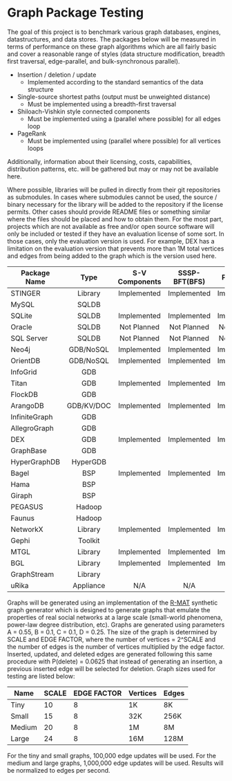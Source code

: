 Graph Package Testing
=====================

The goal of this project is to benchmark various graph databases, engines, datastructures, 
and data stores. The packages below will be measured in terms of performance on these graph 
algorithms which are all fairly basic and cover a reasonable range of styles (data structure
modification, breadth first traversal, edge-parallel, and bulk-synchronous parallel).

- Insertion / deletion / update 
  - Implemented according to the standard semantics of the data structure
- Single-source shortest paths (output must be unweighted distance)
  - Must be implemented using a breadth-first traversal
- Shiloach-Vishkin style connected components
  - Must be implemented using a (parallel where possible) for all edges loop
- PageRank
  - Must be implemented using (parallel where possible) for all vertices loops

Additionally, information about their licensing, costs, capabilities, distribution patterns,
etc. will be gathered but may or may not be available here.

Where possible, libraries will be pulled in directly from their git repositories 
as submodules.  In cases where submodules cannot be used, the source / binary necessary
for the library will be added to the repository if the license permits.  Other cases
should provide README files or something similar where the files should be placed and 
how to obtain them.  For the most part, projects which are not available as free and/or
open source software will only be included or tested if they have an evaluation license
of some sort.  In those cases, only the evaluation version is used.  For example, DEX
has a limitation on the evaluation version that prevents more than 1M total vertices and
edges from being added to the graph which is the version used here.


| Package Name  | Type       |S-V Components| SSSP-BFT(BFS)| PageRank     |Insert/Remove |
|---------------|:----------:|:------------:|:------------:|:------------:|:------------:|
| STINGER       | Library    | Implemented  | Implemented  | Implemented  | Implemented  |
| MySQL         | SQLDB      |              |              |              |              |
| SQLite        | SQLDB      | Implemented  | Implemented  | Implemented  | Implemented  |
| Oracle        | SQLDB      | Not Planned  | Not Planned  | Not Planned  | Not Planned  |
| SQL Server    | SQLDB      | Not Planned  | Not Planned  | Not Planned  | Not Planned  |
| Neo4j         | GDB/NoSQL  | Implemented  | Implemented  | Implemented  | Implemented  |
| OrientDB	| GDB/NoSQL  | Implemented  | Implemented  | Implemented  | Implemented  |
| InfoGrid      | GDB        |              |              |              |              |
| Titan         | GDB        | Implemented  | Implemented  | Implemented  | Implemented  |
| FlockDB       | GDB        |              |              |              |              |
| ArangoDB      | GDB/KV/DOC | Implemented  | Implemented  | Implemented  |              |
| InfiniteGraph | GDB        |              |              |              |              |
| AllegroGraph  | GDB        |              |              |              |              |
| DEX           | GDB        | Implemented  | Implemented  | Implemented  | Implemented  |
| GraphBase     | GDB        |              |              |              |              |
| HyperGraphDB  | HyperGDB   |              |              |              |              |
| Bagel         | BSP        | Implemented  | Implemented  | Implemented  | Implemented  |
| Hama          | BSP        |              |              |              |              |
| Giraph        | BSP        |              |              |              |              |
| PEGASUS       | Hadoop     |              |              |              |              |
| Faunus        | Hadoop     |              |              |              |              |
| NetworkX      | Library    | Implemented  | Implemented  | Implemented  | Implemented  |
| Gephi         | Toolkit    |              |              |              |              |
| MTGL          | Library    | Implemented  | Implemented  | Implemented  | Implemented  |
| BGL           | Library    | Implemented  | Implemented  | Implemented  |              |
| GraphStream   | Library    |              |              |              |              |
| uRika         | Appliance  | N/A          | N/A          | N/A          | N/A          |
                                             
Graphs will be generated using an implementation of the [R-MAT](http://repository.cmu.edu/compsci/541/)
synthetic graph generator which is designed to generate graphs that emulate the properties of real
social networks at a large scale (small-world phenomena, power-law degree distribution, etc).
Graphs are generated using parameters A = 0.55, B = 0.1, C = 0.1, D = 0.25.  The size of the
graph is determined by SCALE and EDGE FACTOR, where the number of vertices = 2^SCALE and the number of
edges is the number of vertices multiplied by the edge factor.  Inserted, updated, and deleted edges
are generated following this same procedure with P(delete) = 0.0625 that instead of generating an 
insertion, a previous inserted edge will be selected for deletion. Graph sizes used for testing
are listed below:

| Name    | SCALE | EDGE FACTOR | Vertices | Edges |
|---------|-------|-------------|----------|-------|
| Tiny    | 10    | 8           | 1K       | 8K    |
| Small   | 15    | 8           | 32K      | 256K  |
| Medium  | 20    | 8           | 1M       | 8M    |
| Large   | 24    | 8           | 16M      | 128M  |

For the tiny and small graphs, 100,000 edge updates will be used.  For the medium and large graphs, 
1,000,000 edge updates will be used. Results will be normalized to edges per second.
